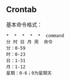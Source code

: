 Crontab
---

基本命令格式：  
```
*  *  *  *  *  command
分 时 日 月 周  命令
分：0-59 
时：0-23
日：1-31
月：1-12
星期：0-6；0为星期天
```
